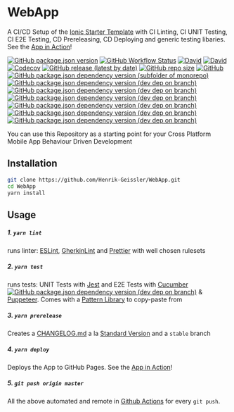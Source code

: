 # WebApp

A CI/CD Setup of the [Ionic Starter Template](https://ionicframework.com/docs/v3/cli/starters.html) with CI Linting, CI UNIT Testing, CI E2E Testing, CD Prereleasing, CD Deploying and generic testing libaries. See the [App in Action](https://henrik-geissler.github.io/WebApp)!

[![GitHub package.json version](https://img.shields.io/github/package-json/v/Henrik-Geissler/WebApp)](https://github.com/Henrik-Geissler/WebApp/releases)
[![GitHub Workflow Status](https://img.shields.io/github/workflow/status/Henrik-Geissler/WebApp/CI)](https://github.com/Henrik-Geissler/WebApp/deployments)
[![David](https://img.shields.io/david/Henrik-Geissler/WebApp)](https://david-dm.org/Henrik-Geissler/WebApp)
[![David](https://img.shields.io/david/dev/Henrik-Geissler/WebApp)](https://david-dm.org/Henrik-Geissler/WebApp?type=dev)
[![Codecov](https://img.shields.io/codecov/c/github/Henrik-Geissler/WebApp)](https://codecov.io/gh/Henrik-Geissler/WebApp)
[![GitHub release (latest by date)](https://img.shields.io/github/v/release/Henrik-Geissler/WebApp)](https://github.com/Henrik-Geissler/WebApp/releases)
[![GitHub repo size](https://img.shields.io/github/repo-size/Henrik-Geissler/WebApp)]()
[![GitHub](https://img.shields.io/github/license/Henrik-Geissler/WebApp)](https://github.com/Henrik-Geissler/WebApp/blob/master/LICENSE)
[![GitHub package.json dependency version (subfolder of monorepo)](https://img.shields.io/github/package-json/dependency-version/Henrik-Geissler/WebApp/react)](https://reactjs.org/)
[![GitHub package.json dependency version (dev dep on branch)](https://img.shields.io/github/package-json/dependency-version/Henrik-Geissler/WebApp/dev/ionic)](https://ionicframework.com/)
[![GitHub package.json dependency version (dev dep on branch)](https://img.shields.io/github/package-json/dependency-version/Henrik-Geissler/WebApp/dev/cucumber)](https://cucumber.io/)
[![GitHub package.json dependency version (dev dep on branch)](https://img.shields.io/github/package-json/dependency-version/Henrik-Geissler/WebApp/dev/puppeteer)](https://pptr.dev/)
[![GitHub package.json dependency version (dev dep on branch)](https://img.shields.io/github/package-json/dependency-version/Henrik-Geissler/WebApp/dev/pixelmatch)](https://github.com/mapbox/pixelmatch)
[![GitHub package.json dependency version (dev dep on branch)](https://img.shields.io/github/package-json/dependency-version/Henrik-Geissler/WebApp/dev/prettier)](https://prettier.io/)
[![GitHub package.json dependency version (dev dep on branch)](https://img.shields.io/github/package-json/dependency-version/Henrik-Geissler/WebApp/dev/standard-version)](https://www.conventionalcommits.org/)

You can use this Repository as a starting point for your Cross Platform Mobile App Behaviour Driven Development

## Installation

```bash 
git clone https://github.com/Henrik-Geissler/WebApp.git
cd WebApp
yarn install
```


## Usage

##### 1. `yarn lint`
runs linter: [ESLint](https://eslint.org/), [GherkinLint](https://github.com/vsiakka/gherkin-lint/) and [Prettier](https://pptr.dev/)
with well chosen rulesets


##### 2. `yarn test`
runs tests: UNIT Tests with [Jest](https://jestjs.io/) and E2E Tests with [Cucumber](https://cucumber.io/)
[![GitHub package.json dependency version (dev dep on branch)](https://img.shields.io/github/package-json/dependency-version/Henrik-Geissler/WebApp/dev/cucumber)](https://cucumber.io/) & [Puppeteer](https://pptr.dev/). Comes with a [Pattern Library](https://github.com/Henrik-Geissler/WebApp/tree/master/pattern/feature) to copy-paste from


##### 3. `yarn prerelease`
Creates a [CHANGELOG.md](https://github.com/Henrik-Geissler/WebApp/blob/master/CHANGELOG.md) a la [Standard Version](https://www.conventionalcommits.org/) and a `stable` branch


##### 4. `yarn deploy`
Deploys the App to GitHub Pages. See the [App in Action](https://henrik-geissler.github.io/WebApp)!


##### 5. `git push origin master`
All the above automated and remote in [Github Actions](https://github.com/Henrik-Geissler/WebApp/actions) for every `git push`.
